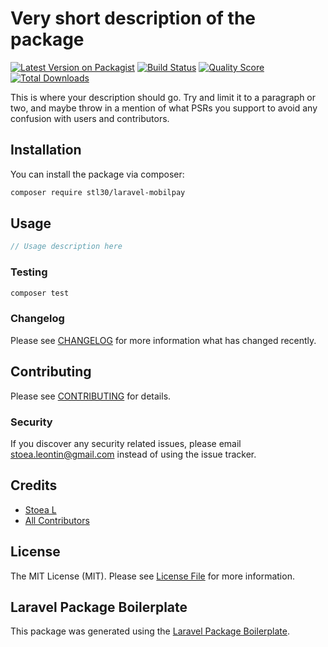 # Very short description of the package

[![Latest Version on Packagist](https://img.shields.io/packagist/v/stl30/laravel-mobilpay.svg?style=flat-square)](https://packagist.org/packages/stl30/laravel-mobilpay)
[![Build Status](https://img.shields.io/travis/stl30/laravel-mobilpay/master.svg?style=flat-square)](https://travis-ci.org/stl30/laravel-mobilpay)
[![Quality Score](https://img.shields.io/scrutinizer/g/stl30/laravel-mobilpay.svg?style=flat-square)](https://scrutinizer-ci.com/g/stl30/laravel-mobilpay)
[![Total Downloads](https://img.shields.io/packagist/dt/stl30/laravel-mobilpay.svg?style=flat-square)](https://packagist.org/packages/stl30/laravel-mobilpay)

This is where your description should go. Try and limit it to a paragraph or two, and maybe throw in a mention of what PSRs you support to avoid any confusion with users and contributors.

## Installation

You can install the package via composer:

```bash
composer require stl30/laravel-mobilpay
```

## Usage

``` php
// Usage description here
```

### Testing

``` bash
composer test
```

### Changelog

Please see [CHANGELOG](CHANGELOG.md) for more information what has changed recently.

## Contributing

Please see [CONTRIBUTING](CONTRIBUTING.md) for details.

### Security

If you discover any security related issues, please email stoea.leontin@gmail.com instead of using the issue tracker.

## Credits

- [Stoea L](https://github.com/stl30)
- [All Contributors](../../contributors)

## License

The MIT License (MIT). Please see [License File](LICENSE.md) for more information.

## Laravel Package Boilerplate

This package was generated using the [Laravel Package Boilerplate](https://laravelpackageboilerplate.com).
